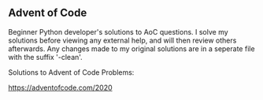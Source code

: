 ## **Advent of Code**

Beginner Python developer's solutions to AoC questions. I solve my solutions before viewing any external help, and will then review others afterwards. Any changes made to my original solutions are in a seperate file with the suffix '-clean'. 

Solutions to Advent of Code Problems:

https://adventofcode.com/2020
